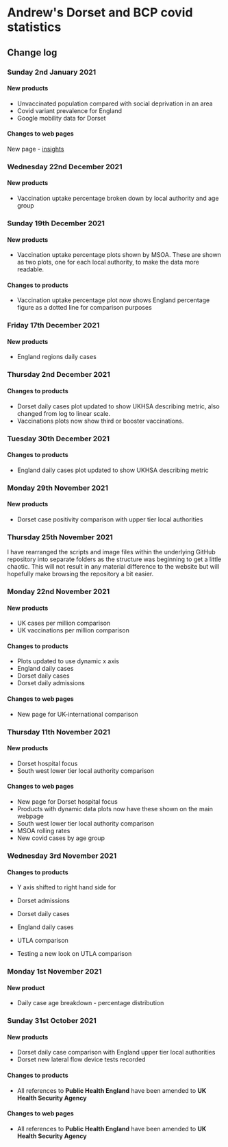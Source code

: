 # Andrew's Dorset and BCP covid statistics

## Change log

### Sunday 2nd January 2021

#### New products
- Unvaccinated population compared with social deprivation in an area
- Covid variant prevalence for England
- Google mobility data for Dorset

#### Changes to web pages
New page - [insights](insights.html)

### Wednesday 22nd December 2021

#### New products
- Vaccination uptake percentage broken down by local authority and age group

### Sunday 19th December 2021

#### New products
- Vaccination uptake percentage plots shown by MSOA. These are shown as two plots, one for each local authority, to make the data more readable.

#### Changes to products
- Vaccination uptake percentage plot now shows England percentage figure as a dotted line for comparison purposes

### Friday 17th December 2021

#### New products
- England regions daily cases

### Thursday 2nd December 2021

#### Changes to products
- Dorset daily cases plot updated to show UKHSA describing metric, also changed from log to linear scale.
- Vaccinations plots now show third or booster vaccinations.

### Tuesday 30th December 2021

#### Changes to products
- England daily cases plot updated to show UKHSA describing metric

### Monday 29th November 2021

#### New products
 - Dorset case positivity comparison with upper tier local authorities

### Thursday 25th November 2021

I have rearranged the scripts and image files within the underlying GitHub repository into separate folders as the structure was beginning to get a little chaotic. This will not result in any material difference to the website but will hopefully make browsing the repository a bit easier.

### Monday 22nd November 2021

#### New products
- UK cases per million comparison
- UK vaccinations per million comparison

#### Changes to products
- Plots updated to use dynamic x axis
 - England daily cases
 - Dorset daily cases
 - Dorset daily admissions
 
#### Changes to web pages
- New page for UK-international comparison

### Thursday 11th November 2021

#### New products
- Dorset hospital focus
- South west lower tier local authority comparison

#### Changes to web pages
- New page for Dorset hospital focus
- Products with dynamic data plots now have these shown on the main webpage
 - South west lower tier local authority comparison
 - MSOA rolling rates
 - New covid cases by age group

### Wednesday 3rd November 2021

#### Changes to products
- Y axis shifted to right hand side for
 - Dorset admissions
 - Dorset daily cases
 - England daily cases
 - UTLA comparison
 
- Testing a new look on UTLA comparison

### Monday 1st November 2021

#### New product
- Daily case age breakdown - percentage distribution

### Sunday 31st October 2021

#### New products
- Dorset daily case comparison with England upper tier local authorities
- Dorset new lateral flow device tests recorded

#### Changes to products
- All references to **Public Health England** have been amended to **UK Health Security Agency**

#### Changes to web pages
- All references to **Public Health England** have been amended to **UK Health Security Agency**